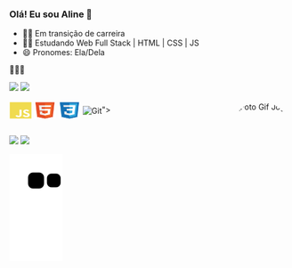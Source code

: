 ### Olá! Eu sou Aline 👋

- 👩‍🎓 Em transição de carreira 
- 👩‍💻 Estudando Web Full Stack | HTML | CSS | JS
- 😄 Pronomes: Ela/Dela 

🐺🦁🦊

<div>
  <a href-"https://github.com/AlineBCBenjamim">
  <img height="150em" src="https://github-readme-stats.vercel.app/api?username=AlineBCBenjamim&show_icons=true&theme=radical&include_all_commits=true&count_private=true"/>
  <img height="150em" src="https://github-readme-stats.vercel.app/api/top-langs/?username=AlineBCBenjamim&layout=compact&langs_count=7&theme=radical"/>
</div>

 <div style="display: inline_block"><br>
  <img align="center" alt="JavaScript" height="30" width="40" src="https://raw.githubusercontent.com/devicons/devicon/master/icons/javascript/javascript-plain.svg">
  <img align="center" alt="HTML" height="30" width="40" src="https://raw.githubusercontent.com/devicons/devicon/master/icons/html5/html5-original.svg">
  <img align="center" alt="CSS" height="30" width="40" src="https://raw.githubusercontent.com/devicons/devicon/master/icons/css3/css3-original.svg">
  <img align="center" alt="Git" height="30" width="40" src="<i class="devicon-adonisjs-original colori"></i>">
  <img align="right" alt="Foto Gif Jogo" height="150" style="border-radius:50px;" src="https://cdn.discordapp.com/attachments/710314120808890430/905572838952566834/image_1635975564.gif">
</div>

##

<div> 
  <a href = "mailto:alineoak9@gmail.com"><img src="https://img.shields.io/badge/Gmail-D14836?style=for-the-badge&logo=gmail&logoColor=white"_blank"></a>
  <a href="https://www.linkedin.com/in/alinebcarvalhobenjamim/" target="_blank"><img src="https://img.shields.io/badge/-LinkedIn-%230077B5?style=for-the-badge&logo=linkedin&logoColor=white" target="_blank"></a> 
</div>  

![Snake animation](https://github.com/AlineBCBenjamim/AlineBCBenjamim/blob/output/github-contribution-grid-snake.svg)
